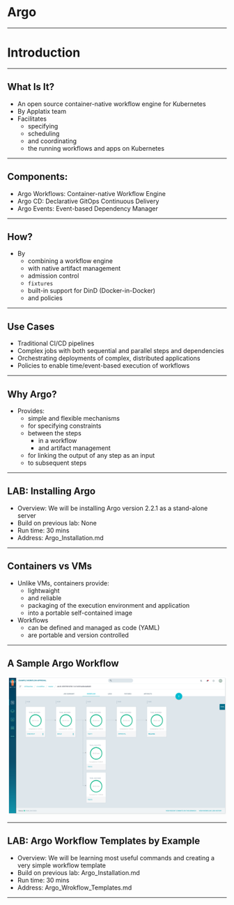# Argo
---

# Introduction

---

## What Is It?
* An open source container-native workflow engine for Kubernetes
* By Applatix team
* Facilitates
    - specifying
    - scheduling
    - and coordinating
    - the running workflows and apps on Kubernetes

---

## Components:
* Argo Workflows: Container-native Workflow Engine
* Argo CD: Declarative GitOps Continuous Delivery
* Argo Events: Event-based Dependency Manager

---

## How?
* By
    - combining a workflow engine
    - with native artifact management
    - admission control
    - `fixtures`
    - built-in support for DinD (Docker-in-Docker)
    - and policies

---

## Use Cases

* Traditional CI/CD pipelines
* Complex jobs with both sequential and parallel steps and dependencies
* Orchestrating deployments of complex, distributed applications
* Policies to enable time/event-based execution of workflows

---

## Why Argo?
* Provides:
    - simple and flexible mechanisms
    - for specifying constraints 
    - between the steps
        - in a workflow 
        - and artifact management
    - for linking the output of any step as an input
    - to subsequent steps

---

## LAB: Installing Argo
* Overview:
We will be installing Argo version 2.2.1 as a stand-alone server
* Build on previous lab: None
* Run time: 30 mins
* Address: Argo_Installation.md

---


## Containers vs VMs
* Unlike VMs, containers provide:
    - lightwaight
    - and reliable
    - packaging of the execution environment and application
    - into a portable self-contained image
* Workflows
    - can be defined and managed as code (YAML)
    - are portable and version controlled
---

## A Sample Argo Workflow

![](images/workflow.png)

---


## LAB: Argo Workflow Templates by Example
* Overview:
We will be learning most useful commands and creating a very simple workflow template
* Build on previous lab: Argo_Installation.md
* Run time: 30 mins
* Address: Argo_Wrokflow_Templates.md

---